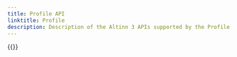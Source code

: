 ```yaml
---
title: Profile API
linktitle: Profile
description: Description of the Altinn 3 APIs supported by the Profile component in the Altinn 3 Platform
---
```


{{<children />}}